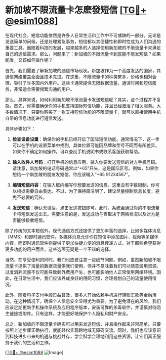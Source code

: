 # 新加坡不限流量卡怎麽發短信 [[TG💪+ @esim1088](https://t.me/s/esim1088)]

在现代社会，短信功能依然是许多人日常生活和工作中不可或缺的一部分。无论是发送简单的问候，还是处理紧急事务，短信都以其便捷性和即时性成为人们沟通的重要工具。而随着科技的发展，越来越多的人选择使用新加坡的不限流量卡来满足自己的通信需求。那么，问题来了：新加坡的不限流量卡到底能不能发短信？如果能发，又该如何操作呢？

首先，我们需要了解新加坡的通信市场现状。新加坡作为一个高度发达的国家，其通信网络覆盖全面且技术先进。在这里，不限流量卡的种类繁多，价格也相对合理，吸引了许多国内外用户。这些卡通常提供无限数据流量、通话时间和短信服务，非常适合需要频繁沟通的用户。

那么，具体来说，如何利用新加坡不限流量卡发送短信呢？其实，这个过程并不复杂。首先，你需要确保你的手机支持国际短信功能，并且已经激活了相关服务。大多数情况下，只要你购买了一张支持短信功能的不限流量卡，就可以直接使用手机自带的信息功能进行短信发送。

具体步骤如下：

1. **检查设备设置**：确保你的手机已经开启了国际短信功能。通常情况下，这一步可以在手机的设置菜单中找到，具体位置可能因品牌和型号不同而有所差异。如果你不确定如何操作，可以查阅手机说明书或联系客服获取帮助。

2. **输入收件人号码**：打开手机的信息应用，输入你要发送短信的对方手机号码。请注意，新加坡的电话号码通常以“+65”开头，这是国际区号。例如，如果你想给一个新加坡的朋友发短信，你应该输入“+65 91234567”。

3. **编辑短信内容**：在输入框内编写你想要发送的信息。这里没有字数限制，你可以根据需要自由表达。不过，为了保持简洁明了，建议尽量控制信息长度，避免不必要的冗长。

4. **发送短信**：确认无误后，点击发送按钮即可。此时，系统会通过你的不限流量卡将短信发送出去。需要注意的是，发送成功与否取决于网络状况以及对方是否能够接收短信。

除了传统的文本短信外，现代通信方式还提供了更加丰富的选择，比如多媒体消息（MMS）和即时通讯软件。多媒体消息允许你在短信中添加图片、视频等多媒体内容，而即时通讯软件则提供了更加快捷方便的消息传递方式。对于那些希望获得更多功能的用户而言，这些选项无疑是一个不错的选择。

当然，在享受便利的同时，我们也应该注意一些细节问题。例如，虽然新加坡不限流量卡提供了海量的数据流量供我们使用，但并不意味着我们可以随意滥用资源。过度消耗流量不仅可能导致额外费用产生，也可能影响他人正常使用网络环境。因此，在日常生活中，我们应该养成良好的用网习惯，合理规划自己的流量使用情况。

此外，随着电子支付手段日益普及，很多人开始依赖手机进行转账汇款等金融活动。在这种情况下，确保个人信息安全显得尤为重要。为了避免潜在的风险，我们应该定期更新手机操作系统及应用程序版本，安装可靠的杀毒软件，并谨慎对待陌生链接或附件。只有这样，才能更好地保护个人隐私和财产安全。

总之，新加坡的不限流量卡确实可以用来发送短信，并且操作起来非常简单。只要按照上述步骤正确执行，就能轻松实现跨地域无障碍交流。同时，我们也应该意识到科技进步带来的机遇与挑战并存，学会科学合理地利用这些资源，让它们真正服务于我们的生活和工作。

[[TG💪+ @esim1088](https://t.me/s/esim1088) ![Image](https://i.postimg.cc/4NQfJmqS/Snipaste-2025-05-13-00-14-12.png)]